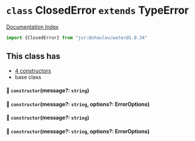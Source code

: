 # `class` ClosedError `extends` TypeError

[Documentation Index](../README.md)

```ts
import {ClosedError} from "jsr:@shaulov/water@1.0.34"
```

## This class has

- [4 constructors](#-constructormessage-string)
- base class


#### 🔧 `constructor`(message?: `string`)



#### 🔧 `constructor`(message?: `string`, options?: ErrorOptions)



#### 🔧 `constructor`(message?: `string`)



#### 🔧 `constructor`(message?: `string`, options?: ErrorOptions)



